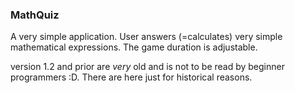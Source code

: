 ### MathQuiz ###

A very simple application. User answers (=calculates) very simple mathematical expressions. The game duration is adjustable.

version 1.2 and prior are *very* old and is not to be read by beginner programmers :D. There are here just for historical reasons.